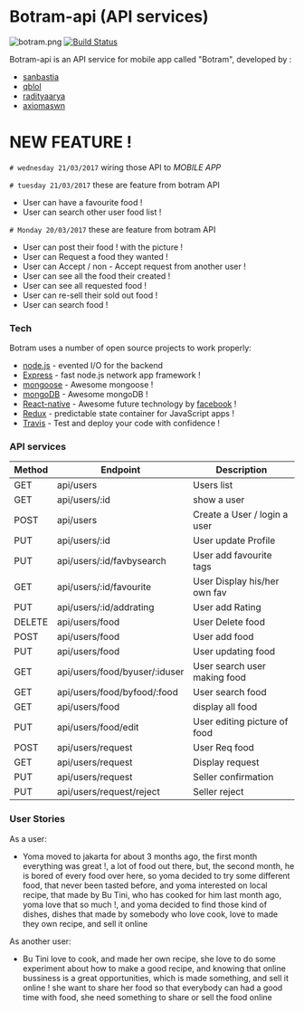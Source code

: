 # Botram-api (API services)

![botram.png](botram.png)
[![Build Status](https://travis-ci.org/botram/botram-api.svg?branch=development)](https://travis-ci.org/botram/botram-api)

Botram-api is an API service for mobile app called "Botram", developed by :

  - [sanbastia](https://github.com/sanBastia)
  - [qblol](https://github.com/qblol)
  - [radityaarya](https://github.com/radityaarya)
  - [axiomaswn](https://github.com/axiomaswn)


# NEW FEATURE !
`# wednesday 21/03/2017`
 wiring those API to _MOBILE APP_


`# tuesday 21/03/2017`
  these are feature from botram API
 - User can have a favourite food !
 - User can search other user food list !

`# Monday 20/03/2017`
these are feature from botram API
   - User can post their food ! with the picture !
   - User can Request a food they wanted !
   - User can Accept / non - Accept request from another user !
   - User can see all the food their created !
   - User can see all requested food !
   - User can re-sell their sold out food !
   - User can search food !


### Tech

Botram uses a number of open source projects to work properly:


* [node.js](https://nodejs.org/en/) - evented I/O for the backend
* [Express](https://expressjs.com/) - fast node.js network app framework !
* [mongoose](http://mongoosejs.com/) - Awesome mongoose !
* [mongoDB](https://www.mongodb.com/) - Awesome mongoDB !
* [React-native](https://facebook.github.io/react-native/) - Awesome future technology by [facebook](http://facebook.com) !
* [Redux](http://redux.js.org/) - predictable state container for JavaScript apps !
* [Travis](https://travis-ci.org) - Test and deploy your code with confidence !


### API services
| Method | Endpoint                     | Description                    |
|--------|------------------------------|--------------------------------|
| GET    | api/users                    | Users list                     |
| GET    | api/users/:id                | show a user                    |
| POST   | api/users                    | Create a User / login a user   |
| PUT    | api/users/:id                | User update Profile            |
| PUT    | api/users/:id/favbysearch    | User add favourite tags        |
| GET    | api/users/:id/favourite      | User Display his/her own fav   |
| PUT    | api/users/:id/addrating      | User add Rating                |
| DELETE | api/users/food               | User Delete food               |
| POST   | api/users/food               | User add food                  |
| PUT    | api/users/food               | User updating food             |
| GET    | api/users/food/byuser/:iduser| User search user making food   |
| GET    | api/users/food/byfood/:food  | User search food               |
| GET    | api/users/food               | display all food               |
| PUT    | api/users/food/edit          | User editing picture of food   |
| POST   | api/users/request            | User Req food                  |
| GET    | api/users/request            | Display request                |
| PUT    | api/users/request            | Seller confirmation            |
| PUT    | api/users/request/reject     | Seller reject                  |


### User Stories

As a user:

- Yoma moved to jakarta for about 3 months ago, the first month everything was great !, a lot of food out there,
  but, the second month, he is bored of every food over here, so yoma decided to try some different food, that never been tasted before,
  and yoma interested on local recipe, that made by Bu Tini, who has cooked for him last month ago, yoma love that so much !, and yoma decided to find those kind of dishes, dishes that made by somebody who love cook, love to made they own recipe, and sell it online

As another user:

- Bu Tini love to cook, and made her own recipe, she love to do some experiment about how to make a good recipe, and knowing that online bussiness is a great opportunities, which is made something, and sell it online ! she want to share her food so that everybody can had a good time with food, she need something to share or sell the food online
